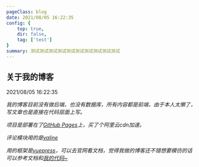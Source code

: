 ```yaml
---
pageClass: blog
date: 2021/08/05 16:22:35 
config: {
    top: true,
    dir: false,
    tag: ['test']
}
summary: 测试测试测试测试测试测试测试测试测试测试
---
```


## 关于我的博客
<p class="date">2021/08/05 16:22:35 
<span id="/blog/other/AboutMyBlog.html" class="leancloud_visitors">
    <i class="shni shn-eye-fill" />
    <i class="leancloud-visitors-count"></i>
</span>
</p>

我的博客目前没有做后端，也没有数据库，所有内容都是前端，由于本人太懒了，写文章也是直接在代码层面上写。

项目是部署在了<a href="https://pages.github.com/" target="_blank">GitHub Pages</a>上，买了个阿里云cdn加速。

评论模块用的是<a href="https://valine.js.org/" target="_blank">valine</a>

用的框架是<a href="https://vuepress.vuejs.org/zh/" target="_blank">vuepress</a>，可以去官网看文档，觉得我做的博客还不错想要模仿的话可以参考文档和<a href="https://github.com/ShnHz/say-my-life" target="_blank">我的代码~</a>